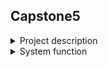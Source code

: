 ## Capstone5

<details>
<summary>Project description</summary>
This is a project to create a system for bookstore to view the book inventory and manage any inventory change as a book keeper.
  - system using through console.
  - using SQL (sqlite3) to store all book detail.
</details>

<details>
<summary>System function</summary>
# Enter new book
- system will ask the book detail and add tabulate the result.
# Update a book
  - system will ask when field of data user would like to update and request respective data to update accordingly.
# Delete a book
  - a single entry will be deleted according the book ID provided by user.
# Search a book
  - system will return the book detail according to the field and keyword provided (partial match).
</details>
